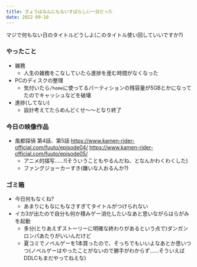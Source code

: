 ```yaml
---
title: きょうはなんにもないすばらしい一日だった
date: 2022-09-10
---
```


マジで何もない日のタイトルどうしよ(このタイトル使い回していいですか?)

### やったこと
+ 雑務
  + 人生の雑務をこなしていたら進捗を産む時間がなくなった
+ PCのディスクの整理
  + 気付いたら`/home`に使ってるパーティションの残容量が5GBとかになってたのでキャッシュなどを破壊
+ 進捗(してない)
  + 設計考えてたらめんどくせ〜〜となり終了

### 今日の映像作品
+ 風都探偵 第4話、第5話 <https://www.kamen-rider-official.com/fuuto/episode04/> <https://www.kamen-rider-official.com/fuuto/episode05/>
  + アニメ的描写……!(そういうこともやるんだね、となんかわくわくした)
  + ファングジョーカーすき(嫌いな人おるんか?)

### ゴミ箱
+ 今日何もなくね?
  + あまりにもなにもなさすぎてタイトルがつけられない
+ イカ3が出たので自分も何か積みゲー消化したいなあと思いながらはらがみを起動
  + 多分(とりあえずストーリーに明確な終わりがあるという点で)ダンガンロンパあたりがいいんだけど
  + 夏コミでノベルゲーを1本買ったので、そっちでもいいよなあとか思いつつ(ノベルゲーはやったことがないので勝手がわからず……そういえばDDLCもまだやってねえな)
